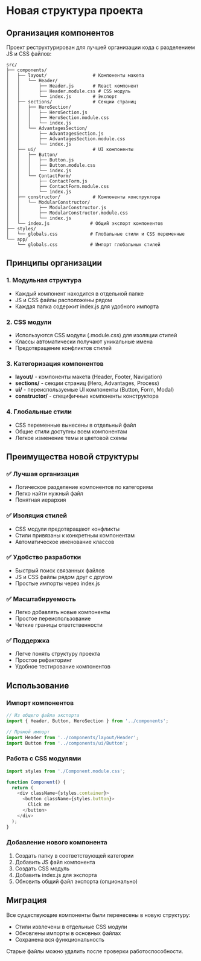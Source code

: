 # Новая структура проекта

## Организация компонентов

Проект реструктурирован для лучшей организации кода с разделением JS и CSS файлов:

```
src/
├── components/
│   ├── layout/                 # Компоненты макета
│   │   └── Header/
│   │       ├── Header.js       # React компонент
│   │       ├── Header.module.css # CSS модуль
│   │       └── index.js        # Экспорт
│   ├── sections/               # Секции страниц
│   │   ├── HeroSection/
│   │   │   ├── HeroSection.js
│   │   │   ├── HeroSection.module.css
│   │   │   └── index.js
│   │   └── AdvantagesSection/
│   │       ├── AdvantagesSection.js
│   │       ├── AdvantagesSection.module.css
│   │       └── index.js
│   ├── ui/                     # UI компоненты
│   │   ├── Button/
│   │   │   ├── Button.js
│   │   │   ├── Button.module.css
│   │   │   └── index.js
│   │   └── ContactForm/
│   │       ├── ContactForm.js
│   │       ├── ContactForm.module.css
│   │       └── index.js
│   ├── constructor/            # Компоненты конструктора
│   │   └── ModularConstructor/
│   │       ├── ModularConstructor.js
│   │       ├── ModularConstructor.module.css
│   │       └── index.js
│   └── index.js               # Общий экспорт компонентов
├── styles/
│   └── globals.css            # Глобальные стили и CSS переменные
└── app/
    └── globals.css            # Импорт глобальных стилей
```

## Принципы организации

### 1. Модульная структура
- Каждый компонент находится в отдельной папке
- JS и CSS файлы расположены рядом
- Каждая папка содержит index.js для удобного импорта

### 2. CSS модули
- Используются CSS модули (.module.css) для изоляции стилей
- Классы автоматически получают уникальные имена
- Предотвращение конфликтов стилей

### 3. Категоризация компонентов
- **layout/** - компоненты макета (Header, Footer, Navigation)
- **sections/** - секции страниц (Hero, Advantages, Process)
- **ui/** - переиспользуемые UI компоненты (Button, Form, Modal)
- **constructor/** - специфичные компоненты конструктора

### 4. Глобальные стили
- CSS переменные вынесены в отдельный файл
- Общие стили доступны всем компонентам
- Легкое изменение темы и цветовой схемы

## Преимущества новой структуры

### ✅ Лучшая организация
- Логическое разделение компонентов по категориям
- Легко найти нужный файл
- Понятная иерархия

### ✅ Изоляция стилей
- CSS модули предотвращают конфликты
- Стили привязаны к конкретным компонентам
- Автоматическое именование классов

### ✅ Удобство разработки
- Быстрый поиск связанных файлов
- JS и CSS файлы рядом друг с другом
- Простые импорты через index.js

### ✅ Масштабируемость
- Легко добавлять новые компоненты
- Простое переиспользование
- Четкие границы ответственности

### ✅ Поддержка
- Легче понять структуру проекта
- Простое рефакторинг
- Удобное тестирование компонентов

## Использование

### Импорт компонентов
```javascript
// Из общего файла экспорта
import { Header, Button, HeroSection } from '../components';

// Прямой импорт
import Header from '../components/layout/Header';
import Button from '../components/ui/Button';
```

### Работа с CSS модулями
```javascript
import styles from './Component.module.css';

function Component() {
  return (
    <div className={styles.container}>
      <button className={styles.button}>
        Click me
      </button>
    </div>
  );
}
```

### Добавление нового компонента
1. Создать папку в соответствующей категории
2. Добавить JS файл компонента
3. Создать CSS модуль
4. Добавить index.js для экспорта
5. Обновить общий файл экспорта (опционально)

## Миграция

Все существующие компоненты были перенесены в новую структуру:
- Стили извлечены в отдельные CSS модули
- Обновлены импорты в основных файлах
- Сохранена вся функциональность

Старые файлы можно удалить после проверки работоспособности.